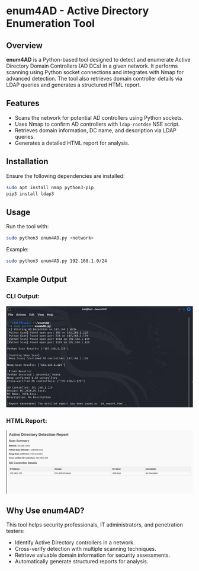 # enum4AD - Active Directory Enumeration Tool

## Overview

**enum4AD** is a Python-based tool designed to detect and enumerate Active Directory Domain Controllers (AD DCs) in a given network. It performs scanning using Python socket connections and integrates with Nmap for advanced detection. The tool also retrieves domain controller details via LDAP queries and generates a structured HTML report.

## Features

- Scans the network for potential AD controllers using Python sockets.
- Uses Nmap to confirm AD controllers with `ldap-rootdse` NSE script.
- Retrieves domain information, DC name, and description via LDAP queries.
- Generates a detailed HTML report for analysis.

## Installation

Ensure the following dependencies are installed:

```bash
sudo apt install nmap python3-pip
pip3 install ldap3
```

## Usage

Run the tool with:

```bash
sudo python3 enum4AD.py <network>
```

Example:

```bash
sudo python3 enum4AD.py 192.168.1.0/24
```

## Example Output

### CLI Output:

![CLI Output](CLI_report.png)

### HTML Report:

![HTML Report](HTML_report.jpg)

## Why Use enum4AD?

This tool helps security professionals, IT administrators, and penetration testers:

- Identify Active Directory controllers in a network.
- Cross-verify detection with multiple scanning techniques.
- Retrieve valuable domain information for security assessments.
- Automatically generate structured reports for analysis.
